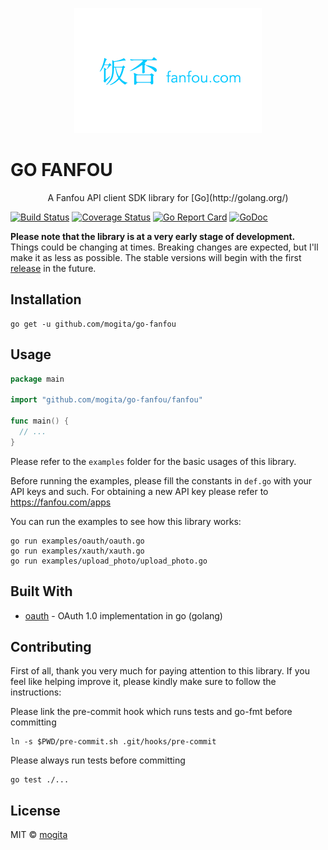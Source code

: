 <p align="center">
  <img src="/fanfou.png?raw=true" width="300" height="200" />
</p>

<p align="center">
  <h1>GO FANFOU</h1>
</p>

<p align="center">
A Fanfou API client SDK library for [Go](http://golang.org/)
</p>

[![Build Status](https://travis-ci.org/mogita/go-fanfou.svg?branch=master)](https://travis-ci.org/mogita/go-fanfou)
[![Coverage Status](https://coveralls.io/repos/github/mogita/go-fanfou/badge.svg?branch=master&service=github)](https://coveralls.io/github/mogita/go-fanfou?branch=master)
[![Go Report Card](https://goreportcard.com/badge/github.com/mogita/go-fanfou)](https://goreportcard.com/report/github.com/mogita/go-fanfou)
[![GoDoc](https://godoc.org/github.com/mogita/go-fanfou?status.svg)](https://godoc.org/github.com/mogita/go-fanfou/fanfou)

**Please note that the library is at a very early stage of development.** Things could be changing at times. Breaking changes are expected, but I'll make it as less as possible. The stable versions will begin with the first [release](https://github.com/mogita/go-fanfou/releases) in the future.

## Installation

```
go get -u github.com/mogita/go-fanfou
```

## Usage

```go
package main

import "github.com/mogita/go-fanfou/fanfou"

func main() {
  // ...
}
```

Please refer to the `examples` folder for the basic usages of this library.

Before running the examples, please fill the constants in `def.go` with your API keys and such. For obtaining a new API key please refer to https://fanfou.com/apps

You can run the examples to see how this library works:

```
go run examples/oauth/oauth.go
go run examples/xauth/xauth.go
go run examples/upload_photo/upload_photo.go
```

## Built With

* [oauth](https://godoc.org/github.com/mrjones/oauth) - OAuth 1.0 implementation in go (golang)

## Contributing

First of all, thank you very much for paying attention to this library. If you feel like helping improve it, please kindly make sure to follow the instructions:

Please link the pre-commit hook which runs tests and go-fmt before committing

```
ln -s $PWD/pre-commit.sh .git/hooks/pre-commit
```

Please always run tests before committing

```
go test ./...
```

## License

MIT © [mogita](https://github.com/mogita)
